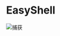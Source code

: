 # EasyShell


![捕获](https://user-images.githubusercontent.com/29498209/200156275-70d3df31-738b-4c72-a6f5-5a034e1501be.JPG)
